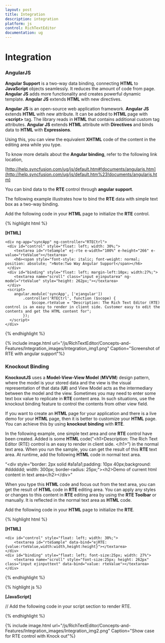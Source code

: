 ```yaml
---
layout: post
title: Integration
description: integration
platform: js
control: RichTextEditor
documentation: ug
---
```


# Integration

### AngularJS

**Angular Support** is a two-way data binding, connecting **HTML** to **JavaScript** objects seamlessly. It reduces the amount of code from page. **Angular JS** adds more functionality and creates powerful dynamic template. **Angular JS** extends **HTML** with new directives. 

**Angular JS** is an open-source web application framework. **Angular JS** extends **HTML** with new attribute. It can be added to **HTML** page with **&lt;script&gt;** tag. The library reads in **HTML** that contains additional custom tag attributes. **Angular JS** extends **HTML** attribute with **Directives** and binds data to **HTML** with **Expressions**. 

Using this, you can view the equivalent **XHTML** code of the content in the editing area while you type.

To know more details about the **Angular binding**, refer to the following link location,

[http://help.syncfusion.com/ug/js/default.htm#!documents/angularjs.htm](http://help.syncfusion.com/ug/js/default.htm%23!documents/angularjs.htm)

You can bind data to the **RTE** control through **angular support**.

The following example illustrates how to bind the **RTE** data with simple text box as a two-way binding.

Add the following code in your **HTML** page to initialize the **RTE** control.

{% highlight html %}

**[HTML]**

    <div ng-app="syncApp" ng-controller="RTECtrl">
     <div id="control" style="float: left; width: 30%;">
        <textarea id="rteSample" ej-rte e-width="100%" e-height="266" e-value="rteValue"></textarea>
        <h6><span style="font-style: italic; font-weight: normal; position: absolute; ">Note:Two Way Angular Support</span></h6>
     </div>
     <div id="binding" style="float: left; margin-left:10px; width:27%;">
        <textarea name="scroll" class="input ejinputarea" ng-model="rteValue" style="height: 262px;"></textarea>
     </div>
	 <script>
        angular.module('syncApp', ['ejangular'])
            .controller('RTECtrl', function ($scope) {
                $scope.rteValue = "Description: The Rich Text Editor (RTE) control is an easy to render in client side. Customer easy to edit the contents and get the HTML content for";
            });
      </script>
    </div>

{% endhighlight %}


{% include image.html url="/js/RichTextEditor/Concepts-and-Features/Integration_images/Integration_img1.png" Caption="Screenshot of RTE with angular support"%}

### Knockout Binding

**KnockoutJS** uses a **Model-View-View Model** (**MVVM**) design pattern, where the model is your stored data and the view is the visual representation of that data (**UI**) and View Model acts as the intermediary between the model and the view. Sometimes you may need to enter some text box value to replicate in **RTE** content area. In such situations, use the knockout binding feature to control the contents from other view field.

If you want to create an **HTML** page for your application and there is a live demo for your **HTML** page, then it is better to customize your **HTML** page. You can achieve this by using **knockout** **binding** with **RTE**.

In the following example, one simple text area and one **RTE** control have been created. Added is some **HTML** code("&lt;h1&gt;Description: The Rich Text Editor (RTE) control is an easy to render in client side. &lt;/h1&gt;”) in the normal text area. When you run the sample, you can get the result of this **RTE** text area. At runtime, add the following **HTML** code in normal text area.

“&lt;div style="border: 2px solid #a1a1a1;padding: 10px 40px;background: #dddddd; width: 300px; border-radius: 25px;"&gt;&lt;h2&gt;Demo of current html content in text area&lt;/h2&gt;&lt;/div&gt;”

When you type this **HTML** code and focus out from the text area, you can get the result of **HTML** code in **RTE** editing area. You can apply any styles or changes to this content in **RTE** editing area by using the **RTE Toolbar** or manually. It is reflected in the normal text area as **HTML** code.

Add the following code in your **HTML** page to initialize the **RTE**.

{% highlight html %}

**[HTML]**

    <div id="control" style="float: left; width: 30%;">
        <textarea id="rteSample" data-bind="ejRTE: {value:rteValue,width:width,height:height}"></textarea>
    </div>
    <div id="binding" style="float: left; font-size:25px; width: 27%">
        <textarea name="scroll" style="font-size:25px; height: 262px" class="input ejinputtext" data-bind="value: rteValue"></textarea>
    </div>

{% endhighlight %}

{% highlight js %}

**[JavaScript]**

// Add the following code in your script section to render RTE.
<script>
window.viewModel = {
    height: ko.observable(266),
    width: ko.observable("95%"),
    rteValue: ko.observable("<h1>Demo of current html content</h1>"),
};

$(function () {
    ko.applyBindings(viewModel);
});
</script>
{% endhighlight %}


{% include image.html url="/js/RichTextEditor/Concepts-and-Features/Integration_images/Integration_img2.png" Caption="Show case for RTE control with Knock out"%}

